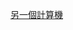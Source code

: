 [另一個計算機](https://medium.freecodecamp.org/how-to-build-an-html-calculator-app-from-scratch-using-javascript-4454b8714b98)